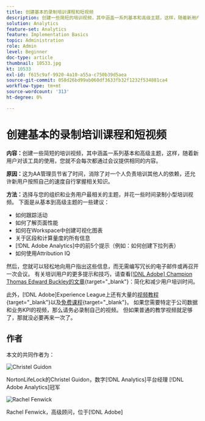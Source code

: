 ```yaml
---
title: 创建基本的录制培训课程和短视频
description: 创建一些简短的培训视频，其中涵盖一系列基本和高级主题，这样，随着新用户对该工具的使用，您就不会每次都通过会议提供相同的内容。
solution: Analytics
feature-set: Analytics
feature: Implementation Basics
topic: Administration
role: Admin
level: Beginner
doc-type: article
thumbnail: 10533.jpg
kt: 10533
exl-id: f615c9af-9920-4a10-a55a-c750b39d5aea
source-git-commit: 058d26bd99ab060df3633fb32f1232f534881ca4
workflow-type: tm+mt
source-wordcount: '313'
ht-degree: 0%

---
```


# 创建基本的录制培训课程和短视频

**内容：**&#x200B;创建一些简短的培训视频，其中涵盖一系列基本和高级主题，这样，随着新用户对该工具的使用，您就不会每次都通过会议提供相同的内容。

**原因：**&#x200B;这为AA管理员节省了时间，消除了对一个人负责培训其他人的依赖，还允许新用户按照自己的速度自行掌握相关知识。

**方法：**&#x200B;选择与您的组织和业务用户最相关的主题，并花一些时间录制小型培训视频。 下面是从基本到高级主题的一些建议：

* 如何跟踪活动
* 如何了解页面性能
* 如何在Workspace中创建可视化图表
* 关于区段和计算量度的所有信息
* [!DNL Adobe Analytics]中的前5个提示（例如：如何创建下拉列表）
* 如何使用Attribution IQ

然后，您就可以轻松地向用户指出这些信息，而无需编写冗长的电子邮件或再召开一次会议。 有关培训用户的更多提示和技巧，请查看[[!DNL Adobe] Champion Thomas Edward Buckley的文章](https://experienceleague.adobe.com/docs/analytics-learn/tutorials/administration/key-admin-skills/simplify-training-users.html?lang=zh-Hans){target="_blank"}：简化和减少用户培训时间。

此外，[!DNL Adobe]Experience League上还有大量的[视频教程](https://experienceleague.adobe.com/docs/analytics-learn/tutorials/overview.html?lang=zh-Hans){target="_blank"}以及[免费课程](https://experienceleague.adobe.com/zh-hans?lang=en#dashboard/learning){target="_blank"}。 如果您需要特定于公司数据和业务KPI的视频，那么请务必录制自己的视频。 但如果普通的教学视频就足够了，那就没必要再来一次了。

## 作者

本文的共同作者为：

![Christel Guidon](assets/Christel-Headshot-150.png)

NortonLifeLock的Christel Guidon，数字[!DNL Analytics]平台经理
[!DNL Adobe Analytics]冠军

![Rachel Fenwick](assets/Rachel-Fenwick-150.png)

Rachel Fenwick，高级顾问，位于[!DNL Adobe]
